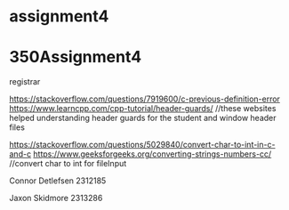 # assignment4
# 350Assignment4
registrar

https://stackoverflow.com/questions/7919600/c-previous-definition-error
https://www.learncpp.com/cpp-tutorial/header-guards/
    //these websites helped understanding header guards for the student and window header files

https://stackoverflow.com/questions/5029840/convert-char-to-int-in-c-and-c
https://www.geeksforgeeks.org/converting-strings-numbers-cc/
//convert char to int for fileInput

Connor Detlefsen
2312185


Jaxon Skidmore
2313286

